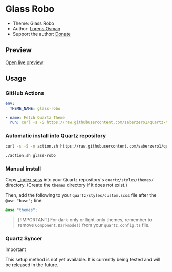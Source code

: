 # Glass Robo

- Theme: Glass Robo
- Author: <a href="https://twitter.com/lorans_othman" target="_blank" rel="noopener noreferrer">Lorens Osman</a>
- Support the author: <a href="https://www.buymeacoffee.com/lorens" target="_blank" rel="noopener noreferrer">Donate</a>

## Preview

[Open live preview](https://quartz-themes.github.io/glass-robo/)

## Usage

### GitHub Actions

```yaml
env:
  THEME_NAME: glass-robo
```

```yaml
- name: Fetch Quartz Theme
  run: curl -s -S https://raw.githubusercontent.com/saberzero1/quartz-themes/master/action.sh | bash -s -- $THEME_NAME
```

### Automatic install into Quartz repository

```bash
curl -s -S -o action.sh https://raw.githubusercontent.com/saberzero1/quartz-themes/master/action.sh

./action.sh glass-robo
```

### Manual install

Copy [\_index.scss](./_index.scss) into your Quartz repository's `quartz/styles/themes/` directory. (Create the `themes` directory if it does not exist.)

Then, add the following to your `quartz/styles/custom.scss` file after the `@use "base";` line:

```scss
@use "themes";
```

> [!IMPORTANT] For dark-only or light-only themes, remember to remove `Component.Darkmode()` from your `quartz.config.ts` file.

### Quartz Syncer

> [!IMPORTANT]
> This setup method is not yet available. It is currently being tested and will be released in the future.
